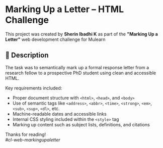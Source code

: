 # Marking Up a Letter – HTML Challenge

This project was created by **Sherin Ibadhi K** as part of the **"Marking Up a Letter"** web development challenge for Mulearn

## 📝 Description
The task was to semantically mark up a formal response letter from a research fellow to a prospective PhD student using clean and accessible HTML.

Key requirements included:
- Proper document structure with `<html>`, `<head>`, and `<body>`
- Use of semantic tags like `<address>`, `<abbr>`, `<time>`, `<strong>`, `<em>`, `<sub>`, `<sup>`, `<dl>`, etc.
- Machine-readable dates and accessible links
- Internal CSS styling included within the `<style>` tag
- Marking up content such as subject lists, definitions, and citations

Thanks for reading!  
*#cl-web-markingupaletter*
